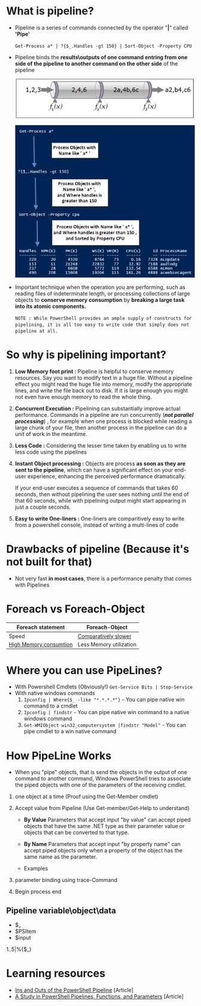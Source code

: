 
# What is pipeline?

* Pipeline is a series of commands connected by the operator "**|**" called **'Pipe'**

    `Get-Process a* | ?{$_.Handles -gt 150} | Sort-Object -Property CPU`

* Pipeline binds the **results\outputs of one command entring from one side of the pipeline to another command on the other side** of the pipeline

    ![Picture](./Images/PictorialView.jpg?raw=true)

    ![Example](./Images/PipelineExample.png?raw=true)

* Important technique when the operation you are performing, such as reading files of indeterminate length, 
    or processing collections of large objects to **conserve memory consumption** by **breaking a large task into its atomic components.**

   `NOTE : While PowerShell provides an ample supply of constructs for pipelining, it is all too easy to write code that simply does not pipeline at all.`

# So why is pipelining important?

1. **Low Memory foot print :** Pipeline is helpful to conserve memory resources. Say you want to modify text in a huge file. Without a pipeline effect you might read the huge file into memory, modify the appropriate lines, and write the file back out to disk. If it is large enough you might not even have enough memory to read the whole thing.

2. **Concurrent Execution :** Pipelining can substantially improve actual performance. Commands in a pipeline are run concurrently (_**not parallel processing**_) , for example when one process is blocked while reading a large chunk of your file, then another process in the pipeline can do a unit of work in the meantime.

3. **Less Code :** Considering the lesser time taken by enabling us to write less code using the pipelines 

4. **Instant Object processing :** Objects are process **as soon as they are sent to the pipeline**, which can have a significant effect on your end-user experience, enhancing the perceived performance dramatically. 

     If your end-user executes a sequence of commands that takes 60 seconds, then without pipelining the user sees nothing until the end of that 60 seconds, while with pipelining output might start appearing in just a couple seconds.

5. **Easy to write One-liners :** One-liners are comparitively easy to write from a powershell console, instead of writing a multi-lines of code


# Drawbacks of pipeline (Because it's not built for that)

* Not very fast **in most cases**, there is a performance penalty that comes with Pipelines

# Foreach vs Foreach-Object


Foreach statement                   | Foreach-Object 
---------                           |----------------
 Speed                              | [Comparatively slower](Demo.ps1)
 [High Memory consumtion](Demo.ps1) | Less Memory utilization


# Where you can use PipeLines?

* With Powershell Cmdlets (Obviously!)
    `Get-Service Bits | Stop-Service`
* With native windows commands
    1. `Ipconfig | Where{$_ -like "*.*.*.*"}` - You can pipe native win command to a cmdlet
    2. `Ipconfig | findstr` - You can pipe native win command to a native windows command
    3. `Get-WMIObject win32_computersystem |findstr "Model"` - You can pipe cmdlet to a win native command

# How PipeLine Works
* When you "pipe" objects, that is send the objects in the output of one command to another command, Windows PowerShell tries to associate the piped objects with one of the parameters of the receiving cmdlet.


1. one object at a time (Proof using the Get-Member cmdlet)
2. Accept value from Pipeline (Use Get-member/Get-Help to understand)

    - **By Value**
        Parameters that accept input "by value" can accept piped objects that have the same .NET type as their parameter value or objects that can be converted to that type.
    - **By Name**
        Parameters that accept input "by property name" can accept piped objects only when a property of the object has the same name as the parameter.

    - Examples
3. parameter binding using trace-Command
4. Begin process end

## Pipeline variable\object\data
* $_
* $PSItem
* $input

1..5|%{$_}


# Learning resources

* [Ins and Outs of the PowerShell Pipeline](https://www.simple-talk.com/sysadmin/powershell/ins-and-outs-of-the-powershell-pipeline/) [Article]
* [A Study in PowerShell Pipelines, Functions, and Parameters](https://www.simple-talk.com/dotnet/.net-tools/down-the-rabbit-hole--a-study-in-powershell-pipelines,-functions,-and-parameters/) [Article]


